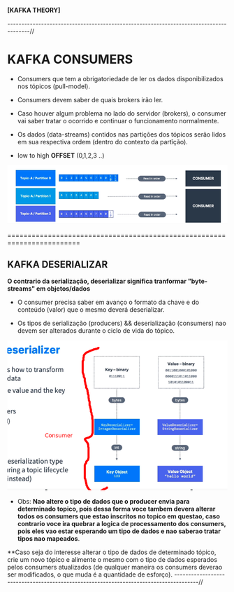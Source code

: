 **[KAFKA THEORY]**

--------------------------------------------------------------------------------------//

# KAFKA CONSUMERS

* Consumers que tem a obrigatoriedade de ler os dados disponibilizados nos tópicos (pull-model).

* Consumers devem saber de quais brokers irão ler.

* Caso houver algum problema no lado do servidor (brokers), o consumer vai saber tratar o ocorrido e 
  continuar o funcionamento normalmente.

* Os dados (data-streams) contidos nas partições dos tópicos serão lidos em sua respectiva ordem (dentro do contexto da partĩção).
 - low to high **OFFSET** (0,1,2,3 ..)
 
![consumer_reading](../images/kafka_consumer.png)


========================================================================

## KAFKA DESERIALIZAR

**O contrario da serialização, deserializar significa tranformar "byte-streams" em objetos/dados**

* O consumer precisa saber em avanço o formato da chave e do conteúdo (valor) que o mesmo deverá deserializar.

* Os tipos de serialização (producers) && deserialização (consumers) nao devem ser alterados durante o ciclo de vida 
  do tópico.

![kafka_deserializer](../images/kafka_deserializer.png)

- Obs: **Nao altere o tipo de dados que o producer envia para determinado topico, pois dessa forma voce tambem devera alterar todos os consumers que estao inscritos no topico em questao, caso contrario voce ira quebrar a logica de processamento dos consumers, pois eles vao estar esperando um tipo de dados e nao saberao tratar tipos nao mapeados**.

**Caso seja do interesse alterar o tipo de dados de determinado tópico, crie um novo tópico e alimente o mesmo com o tipo de dados esperados pelos consumers atualizados (de qualquer maneira os consumers deverao ser modificados, o que muda é a quantidade de esforço).
--------------------------------------------------------------------------------------//
